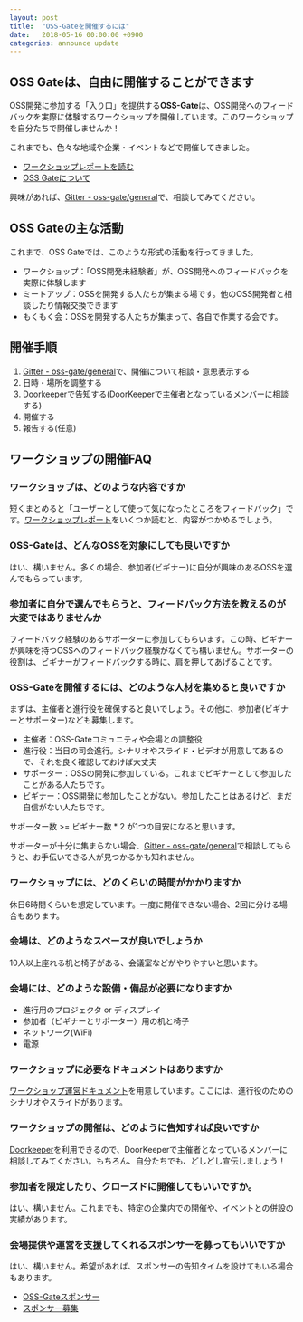 ```yaml
---
layout: post
title:  "OSS-Gateを開催するには"
date:   2018-05-16 00:00:00 +0900
categories: announce update
---
```


## OSS Gateは、自由に開催することができます

OSS開発に参加する「入り口」を提供する**OSS-Gate**は、OSS開発へのフィードバックを実際に体験するワークショップを開催しています。このワークショップを自分たちで開催しませんか！

これまでも、色々な地域や企業・イベントなどで開催してきました。

- [ワークショップレポートを読む](https://oss-gate.github.io/workshop/report.html)
- [OSS Gateについて](https://oss-gate.github.io/about/)

興味があれば、[Gitter - oss-gate/general](https://gitter.im/oss-gate/general/)で、相談してみてください。


## OSS Gateの主な活動

これまで、OSS Gateでは、このような形式の活動を行ってきました。

- ワークショップ：「OSS開発未経験者」が、OSS開発へのフィードバックを実際に体験します
- ミートアップ：OSSを開発する人たちが集まる場です。他のOSS開発者と相談したり情報交換できます
- もくもく会：OSSを開発する人たちが集まって、各自で作業する会です。


## 開催手順

1. [Gitter - oss-gate/general](https://gitter.im/oss-gate/general/)で、開催について相談・意思表示する
2. 日時・場所を調整する
3. [Doorkeeper](https://oss-gate.doorkeeper.jp/)で告知する(DoorKeeperで主催者となっているメンバーに相談する)
4. 開催する
5. 報告する(任意)


## ワークショップの開催FAQ

### ワークショップは、どのような内容ですか

短くまとめると「ユーザーとして使って気になったところをフィードバック」です。[ワークショップレポート](https://oss-gate.github.io/workshop/report.html)をいくつか読むと、内容がつかめるでしょう。

### OSS-Gateは、どんなOSSを対象にしても良いですか

はい、構いません。多くの場合、参加者(ビギナー)に自分が興味のあるOSSを選んでもらっています。


### 参加者に自分で選んでもらうと、フィードバック方法を教えるのが大変ではありませんか

フィードバック経験のあるサポーターに参加してもらいます。この時、ビギナーが興味を持つOSSへのフィードバック経験がなくても構いません。サポーターの役割は、ビギナーがフィードバックする時に、肩を押してあげることです。

### OSS-Gateを開催するには、どのような人材を集めると良いですか

まずは、主催者と進行役を確保すると良いでしょう。その他に、参加者(ビギナーとサポーター)なども募集します。

- 主催者：OSS-Gateコミュニティや会場との調整役
- 進行役：当日の司会進行。シナリオやスライド・ビデオが用意してあるので、それを良く確認しておけば大丈夫
- サポーター：OSSの開発に参加している。これまでビギナーとして参加したことがある人たちです。
- ビギナー：OSS開発に参加したことがない。参加したことはあるけど、まだ自信がない人たちです。

サポーター数 >= ビギナー数 * 2 が1つの目安になると思います。

サポーターが十分に集まらない場合、[Gitter - oss-gate/general](https://gitter.im/oss-gate/general/)で相談してもらうと、お手伝いできる人が見つかるかも知れません。


### ワークショップには、どのくらいの時間がかかりますか

休日6時間くらいを想定しています。一度に開催できない場合、2回に分ける場合もあります。


### 会場は、どのようなスペースが良いでしょうか

10人以上座れる机と椅子がある、会議室などがやりやすいと思います。


### 会場には、どのような設備・備品が必要になりますか

- 進行用のプロジェクタ or ディスプレイ
- 参加者（ビギナーとサポーター）用の机と椅子
- ネットワーク(WiFi)
- 電源


### ワークショップに必要なドキュメントはありますか

[ワークショップ運営ドキュメント](https://github.com/oss-gate/workshop)を用意しています。ここには、進行役のためのシナリオやスライドがあります。


### ワークショップの開催は、どのように告知すれば良いですか

 [Doorkeeper](https://oss-gate.doorkeeper.jp/)を利用できるので、DoorKeeperで主催者となっているメンバーに相談してみてください。もちろん、自分たちでも、どしどし宣伝しましょう！


### 参加者を限定したり、クローズドに開催してもいいですか。

はい、構いません。これまでも、特定の企業内での開催や、イベントとの併設の実績があります。


### 会場提供や運営を支援してくれるスポンサーを募ってもいいですか

はい、構いません。希望があれば、スポンサーの告知タイムを設けてもいる場合もあります。

- [OSS-Gateスポンサー](https://oss-gate.github.io/sponsors/)
- [スポンサー募集](https://oss-gate.github.io/sponsors/wanted.html)
